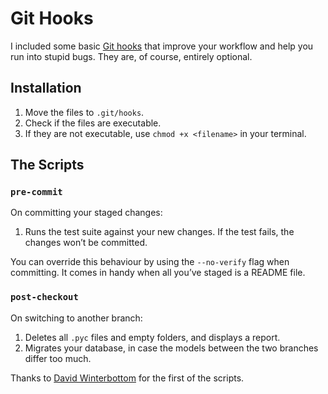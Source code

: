 Git Hooks
=========

I included some basic [Git hooks][git-hooks] that improve your workflow and help you run into stupid bugs. They are, of course, entirely optional.

Installation
------------
1. Move the files to `.git/hooks`.
2. Check if the files are executable.
3. If they are not executable, use `chmod +x <filename>` in your terminal.

The Scripts
-----------
### `pre-commit`
On committing your staged changes:

1. Runs the test suite against your new changes. If the test fails, the changes won’t be committed.

You can override this behaviour by using the `--no-verify` flag when committing. It comes in handy when all you’ve staged is a README file.

### `post-checkout`
On switching to another branch:

1. Deletes all `.pyc` files and empty folders, and displays a report.
2. Migrates your database, in case the models between the two branches differ too much.

Thanks to [David Winterbottom][david] for the first of the scripts.


[git-hooks]: http://git-scm.com/book/en/Customizing-Git-Git-Hooks
[david]: http://codeinthehole.com/writing/a-useful-git-post-checkout-hook-for-python-repos/
